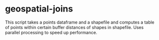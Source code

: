 # geospatial-joins
This script takes a points dataframe and a shapefile and computes a table of points within certain buffer distances of shapes in shapefile. Uses parallel processing to speed up performance.
